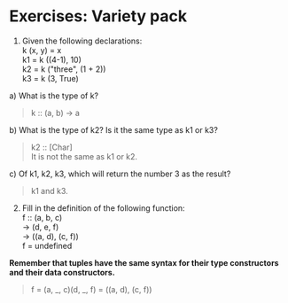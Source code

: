 # Exercises: Variety pack

1. Given the following declarations:  
k (x, y) = x  
k1 = k ((4-1), 10)  
k2 = k ("three", (1 + 2))  
k3 = k (3, True)  

a) What is the type of k?  
> k :: (a, b) -> a   

b) What is the type of k2? Is it the same type as k1 or k3?  
> k2 :: [Char]  
> It is not the same as k1 or k2.  

c) Of k1, k2, k3, which will return the number 3 as the
result?  
> k1 and k3.  

2. Fill in the definition of the following function:  
f :: (a, b, c)  
-> (d, e, f)  
-> ((a, d), (c, f))  
f = undefined  

**Remember that tuples have the same syntax for their type constructors and their data constructors.**  
> f = (a, _, c)(d, _, f) = ((a, d), (c, f))